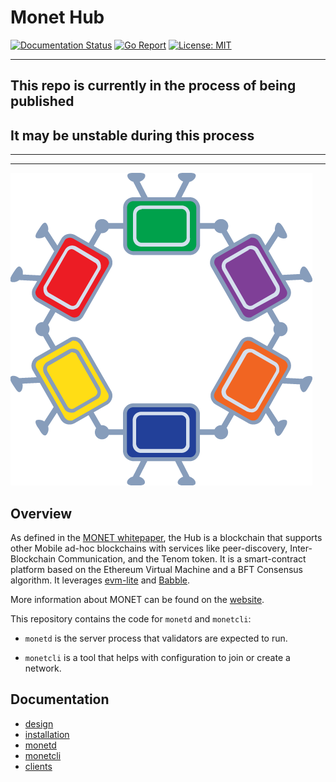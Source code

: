 # Monet Hub

[![Documentation Status](https://readthedocs.org/projects/monetd/badge/?version=latest)](https://monetd.readthedocs.io/en/latest/?badge=latest)
[![Go Report](https://goreportcard.com/badge/github.com/mosaicnetworks/monetd)](https://goreportcard.com/report/github.com/mosaicnetworks/monetd)
[![License: MIT](https://img.shields.io/badge/License-MIT-yellow.svg)](https://opensource.org/licenses/MIT)

----

## This repo is currently in the process of being published
## It may be unstable during this process

----
----

![Monet Logo](docs/assets/monet_logo.png)

## Overview

As defined in the [MONET whitepaper](http://bit.ly/monet-whitepaper), the Hub is 
a blockchain that supports other Mobile ad-hoc blockchains with services like 
peer-discovery, Inter-Blockchain Communication, and the Tenom token. It is a 
smart-contract platform based on the Ethereum Virtual Machine and a BFT 
Consensus algorithm. It leverages 
[evm-lite](https://github.com/mosaicnetworks/evm-lite) and 
[Babble](https://github.com/mosaicnetworks/babble).

More information about MONET can be found on the [website](https://monet.network/about.html).

This repository contains the code for `monetd` and `monetcli`:

- `monetd` is the server process that validators are expected to run.

- `monetcli` is a tool that helps with configuration to join or create a 
  network.

## Documentation

* [design](https://monetd.readthedocs.io/en/latest/design.html)
* [installation](https://monetd.readthedocs.io/en/latest/install.html)
* [monetd](https://monetd.readthedocs.io/en/latest/monetd.html)
* [monetcli](https://monetd.readthedocs.io/en/latest/monetcli.html)
* [clients](https://monetd.readthedocs.io/en/latest/clients.html)